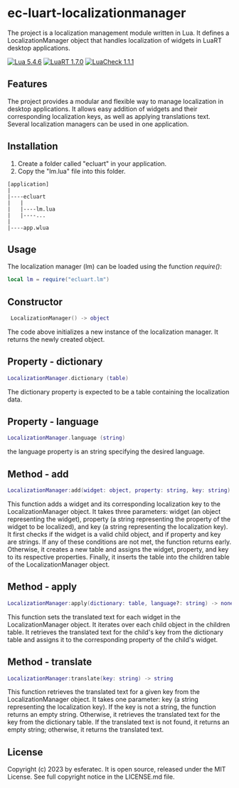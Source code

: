 # ec-luart-localizationmanager

The project is a localization management module written in Lua. It defines a LocalizationManager object that handles localization of widgets in LuaRT desktop applications.

[![Lua 5.4.6](https://badgen.net/badge/Lua/5.4.6/yellow)](https://github.com/lua/lua)
[![LuaRT 1.7.0](https://badgen.net/badge/LuaRT/1.7.0/blue)](https://github.com/samyeyo/LuaRT)
[![LuaCheck 1.1.1](https://badgen.net/badge/LuaCheck/1.1.1/green)](https://github.com/lunarmodules/luacheck)

## Features

The project provides a modular and flexible way to manage localization in desktop applications. It allows easy addition of widgets and their corresponding localization keys, as well as applying translations text. Several localization managers can be used in one application.

## Installation

1. Create a folder called "ecluart" in your application.
2. Copy the "lm.lua" file into this folder.

```text
[application]
|
|----ecluart
|   |
|   |----lm.lua
|   |----...
|
|----app.wlua
```

## Usage

The localization manager (lm) can be loaded using the function *require()*:

```lua
local lm = require("ecluart.lm") 
```

## Constructor

```Lua
 LocalizationManager() -> object
```

The code above initializes a new instance of the localization manager. It returns the newly created object.

## Property - dictionary

```Lua
LocalizationManager.dictionary (table)
```

The dictionary property is expected to be a table containing the localization data.

## Property - language

```Lua
LocalizationManager.language (string)
```

the language property is an string specifying the desired language.

## Method - add

```Lua
LocalizationManager:add(widget: object, property: string, key: string) -> none
```

This function adds a widget and its corresponding localization key to the LocalizationManager object. It takes three parameters: widget (an object representing the widget), property (a string representing the property of the widget to be localized), and key (a string representing the localization key). It first checks if the widget is a valid child object, and if property and key are strings. If any of these conditions are not met, the function returns early. Otherwise, it creates a new table and assigns the widget, property, and key to its respective properties. Finally, it inserts the table into the children table of the LocalizationManager object.

## Method - apply

```Lua
LocalizationManager:apply(dictionary: table, language?: string) -> none
```

This function sets the translated text for each widget in the LocalizationManager object. It iterates over each child object in the children table. It retrieves the translated text for the child's key from the dictionary table and assigns it to the corresponding property of the child's widget.

## Method - translate

```Lua
LocalizationManager:translate(key: string) -> string
```

This function retrieves the translated text for a given key from the LocalizationManager object. It takes one parameter: key (a string representing the localization key). If the key is not a string, the function returns an empty string. Otherwise, it retrieves the translated text for the key from the dictionary table. If the translated text is not found, it returns an empty string; otherwise, it returns the translated text.

## License

Copyright (c) 2023 by esferatec.
It is open source, released under the MIT License.
See full copyright notice in the LICENSE.md file.
